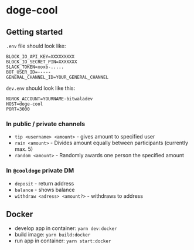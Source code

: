 # doge-cool

## Getting started

`.env` file should look like:

```shell
BLOCK_IO_API_KEY=XXXXXXXXX
BLOCK_IO_SECRET_PIN=XXXXXXX
SLACK_TOKEN=xoxb-.....
BOT_USER_ID=-----
GENERAL_CHANNEL_ID=YOUR_GENERAL_CHANNEL
```

`dev.env` should look like this:

```shell
NGROK_ACCOUNT=YOURNAME-bitwaladev
HOST=doge-cool
PORT=3000
```

### In public / private channels

- `tip <username> <amount>` - gives amount to specified user
- `rain <amount>` - Divides amount equally between participants (currently max. 5)
- `random <amount>` - Randomly awards one person the specified amount

### In `@cooldoge` private DM

- `deposit` - return address
- `balance` - shows balance
- `withdraw <adress> <amount?>` - withdraws to address

## Docker

- develop app in container:
  `yarn dev:docker`
- build image:
  `yarn build:docker`
- run app in container:
  `yarn start:docker`
